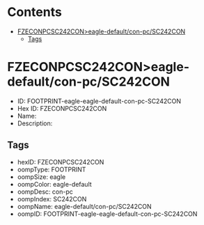 



Contents
========

* [FZECONPCSC242CON>eagle-default/con-pc/SC242CON](#fzeconpcsc242coneagle-defaultcon-pcsc242con)
	* [Tags](#tags)

# FZECONPCSC242CON>eagle-default/con-pc/SC242CON

- ID: FOOTPRINT-eagle-eagle-default-con-pc-SC242CON
- Hex ID: FZECONPCSC242CON
- Name: 
- Description: 

## Tags

- hexID: FZECONPCSC242CON
- oompType: FOOTPRINT
- oompSize: eagle
- oompColor: eagle-default
- oompDesc: con-pc
- oompIndex: SC242CON
- oompName: eagle-default/con-pc/SC242CON
- oompID: FOOTPRINT-eagle-eagle-default-con-pc-SC242CON
